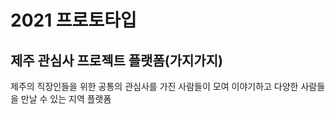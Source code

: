 # 2021 프로토타입
## 제주 관심사 프로젝트 플랫폼(가지가지)
제주의 직장인들을 위한 공통의 관심사를 가진 사람들이 모여 이야기하고 다양한 사람들을 만날 수 있는 지역 플랫폼
